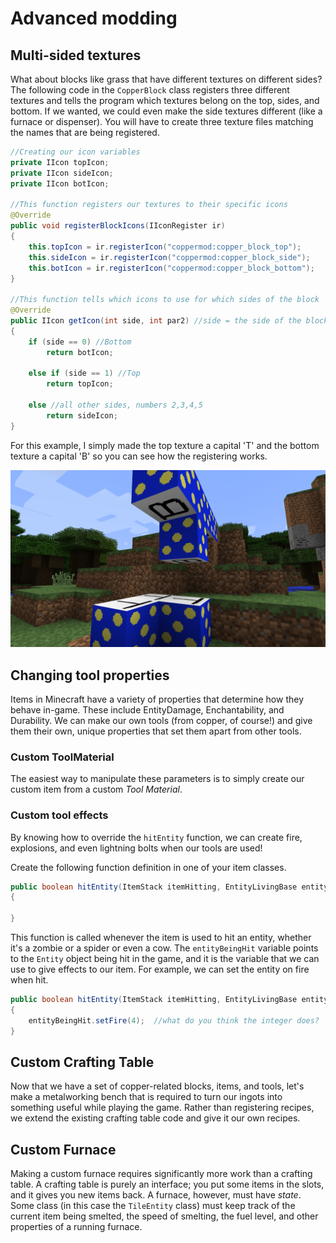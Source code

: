 # Advanced modding

## Multi-sided textures

What about blocks like grass that have different textures on different sides? The following code in the `CopperBlock` class registers three different textures and tells the program which textures belong on the top, sides, and bottom. If we wanted, we could even make the side textures different (like a furnace or dispenser). You will have to create three texture files matching the names that are being registered.

```java
//Creating our icon variables
private IIcon topIcon;
private IIcon sideIcon;
private IIcon botIcon;

//This function registers our textures to their specific icons
@Override
public void registerBlockIcons(IIconRegister ir)
{
    this.topIcon = ir.registerIcon("coppermod:copper_block_top");
    this.sideIcon = ir.registerIcon("coppermod:copper_block_side");
    this.botIcon = ir.registerIcon("coppermod:copper_block_bottom");
}

//This function tells which icons to use for which sides of the block
@Override
public IIcon getIcon(int side, int par2) //side = the side of the block
{
    if (side == 0) //Bottom
        return botIcon;

    else if (side == 1) //Top
        return topIcon;

    else //all other sides, numbers 2,3,4,5
        return sideIcon;
}
```

For this example, I simply made the top texture a capital 'T' and the bottom texture a capital 'B' so you can see how the registering works.

![](images/section_3/block_texture_multiple.png)

## Changing tool properties
Items in Minecraft have a variety of properties that determine how they behave in-game. These include EntityDamage, Enchantability, and Durability. We can make our own tools (from copper, of course!) and give them their own, unique properties that set them apart from other tools.

### Custom ToolMaterial
The easiest way to manipulate these parameters is to simply create our custom item from a custom _Tool Material_.

### Custom tool effects
By knowing how to override the `hitEntity` function, we can create fire, explosions, and even lightning bolts when our tools are used!

Create the following function definition in one of your item classes.
```java
public boolean hitEntity(ItemStack itemHitting, EntityLivingBase entityBeingHit, EntityLivingBase entityHitting)
{

}
```

This function is called whenever the item is used to hit an entity, whether it's a zombie or a spider or even a cow. The `entityBeingHit` variable points to the `Entity` object being hit in the game, and it is the variable that we can use to give effects to our item. For example, we can set the entity on fire when hit.
```java
public boolean hitEntity(ItemStack itemHitting, EntityLivingBase entityBeingHit, EntityLivingBase entityHitting)
{
    entityBeingHit.setFire(4);  //what do you think the integer does?
}
```

## Custom Crafting Table
Now that we have a set of copper-related blocks, items, and tools, let's make a metalworking bench that is required to turn our ingots into something useful while playing the game. Rather than registering recipes, we extend the existing crafting table code and give it our own recipes.

## Custom Furnace
Making a custom furnace requires significantly more work than a crafting table. A crafting table is purely an interface; you put some items in the slots, and it gives you new items back. A furnace, however, must have _state_. Some class (in this case the `TileEntity` class) must keep track of the current item being smelted, the speed of smelting, the fuel level, and other properties of a running furnace.
